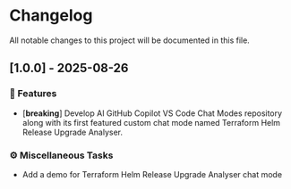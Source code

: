 # Changelog

All notable changes to this project will be documented in this file.

## [1.0.0] - 2025-08-26

### 🚀 Features

- [**breaking**] Develop AI GitHub Copilot VS Code Chat Modes repository along with its first featured custom chat mode named Terraform Helm Release Upgrade Analyser.

### ⚙️ Miscellaneous Tasks

- Add a demo for Terraform Helm Release Upgrade Analyser chat mode

<!-- generated by git-cliff -->
